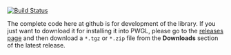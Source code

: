 [![Build Status](https://travis-ci.org/kisp/musicxml-pwgl.svg?branch=master)](https://travis-ci.org/kisp/musicxml-pwgl)

The complete code here at github is for development of the library. If you
just want to download it for installing it into PWGL, please go to the
[releases page](https://github.com/kisp/musicxml-pwgl/releases) and then
download a `*.tgz` or `*.zip` file from the **Downloads** section of the latest
release.
